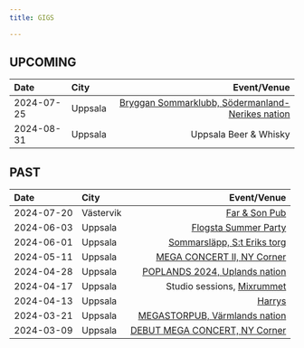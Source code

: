 ```yaml
---
title: GIGS

---
```


## UPCOMING
| Date  | City |  Event/Venue  |
| :--------- | :-------- | ---------: |
| 2024-07-25 | Uppsala | [Bryggan Sommarklubb, Södermanland-Nerikes nation](https://www.facebook.com/events/1143359500760304) |
| 2024-08-31 | Uppsala | Uppsala Beer & Whisky |

## PAST
| Date  | City |  Event/Venue  |
| :--------- | :-------- | ---------: |
| 2024-07-20 | Västervik | [Far & Son Pub](https://www.facebook.com/events/461673503462489) |
| 2024-06-03 | Uppsala | [Flogsta Summer Party](https://www.facebook.com/events/850301320223187/) | 
| 2024-06-01 | Uppsala | [Sommarsläpp, S:t Eriks torg](https://www.facebook.com/events/927040068819857) 	| 
| 2024-05-11 | Uppsala | [MEGA CONCERT II, NY Corner](https://www.facebook.com/events/959992072178431) 	| 
| 2024-04-28 | Uppsala | [POPLANDS 2024, Uplands nation](https://www.facebook.com/events/2741400049356809) 	| 
| 2024-04-17 | Uppsala | Studio sessions, [Mixrummet](https://www.mixrummet.com/) | 
| 2024-04-13 | Uppsala | [Harrys](https://www.facebook.com/events/1567399097377138)	| 
| 2024-03-21 | Uppsala | [MEGASTORPUB, Värmlands nation](https://www.facebook.com/events/427681636373163) 	| 
| 2024-03-09 | Uppsala | [DEBUT MEGA CONCERT, NY Corner](https://www.facebook.com/events/2342812815905784) 	|  
